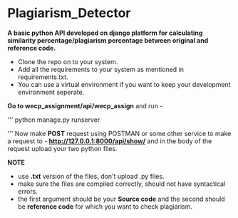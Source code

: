 # Plagiarism_Detector
**A basic python API developed on django platform for calculating similarity percentage/plagiarism percentage between original and reference code.**

- Clone the repo on to your system.
- Add all the requirements to your system as mentioned in requirements.txt.
- You can use a virtual environment if you want to keep your development environment seperate.

**Go to wecp_assignment/api/wecp_assign** and run -

'''
python manage.py runserver

'''
Now make **POST** request using POSTMAN or some other service to make a request to - **http://127.0.0.1:8000/api/show/**
and in the body of the request upload your two python files.

**NOTE**
- use **.txt** version of the files, don't upload .py files.
- make sure the files are compiled correctly, should not have syntactical errors.
- the first argument should be your **Source code** and the second should be **reference code** for which you want to check
plagiarism.
